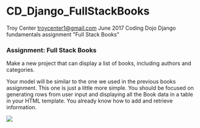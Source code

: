 # CD_Django_FullStackBooks
Troy Center troycenter1@gmail.com June 2017
Coding Dojo Django fundamentals assignment "Full Stack Books"

<h3>Assignment: Full Stack Books</h3>
Make a new project that can display a list of books, including authors and categories.

Your model will be similar to the one we used in the previous books assignment. This one is just a little more simple. You should be focused on generating rows from user input and displaying all the Book data in a table in your HTML template. You already know how to add and retrieve information.

<img src="https://s3.amazonaws.com/General_V88/boomyeah2015/codingdojo/curriculum/content/chapter/djangobooks.png" src="Coding Dojo Assignment Image">